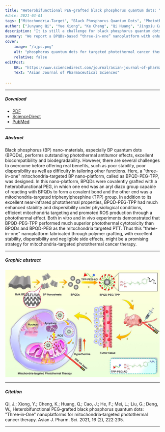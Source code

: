 ```yaml
---
title: "Heterobifunctional PEG-grafted black phosphorus quantum dots: “Three-in-One” nanoplatforms for mitochondria-targeted photothermal cancer therapy" 
#date: 2021-03-01
tags: ["Mitochondria-Target", "Black Phosphorus Quantum Dots", "Photothermal Therapy", "Cancer Theranostics"]
author: ["Junyang Qi", "Yue Xiong", "Ke Cheng", "Qi Huang", "Jingxiu Cao", "Fumei He", "Lin Mei", "Gan Liu", "Wenbin Deng"]
description: "It is still a challenge for black phosphorus quantum dots (BPQDs) to offer real benefits because of their poor stability and dispersibility. Here, the authors report a BPQDs-based “three-in-one” nanoplatform with enhanced stability, dispersibility and mitochondria targeting for photothermal cancer therapy through simple heterobifunctional PEG grafting." 
summary: "We report a BPQDs-based “three-in-one” nanoplatform with enhanced stability, dispersibility and mitochondria targeting for photothermal cancer therapy through simple heterobifunctional PEG grafting." 
cover:
    image: "/ajps.png"
    alt: "phosphorus quantum dots for targeted photothermal cancer therapy"
    relative: false
editPost:
    URL: "https://www.sciencedirect.com/journal/asian-journal-of-pharmaceutical-sciences"
    Text: "Asian Journal of Pharmaceutical Sciences"

---
```


---

##### Download

+ [PDF](ajps.pdf)
+ [ScienceDirect](https://doi.org/10.1016/j.ajps.2020.09.001)
+ [PubMed](https://pubmed.ncbi.nlm.nih.gov/33995616/)

---

##### Abstract

Black phosphorus (BP) nano-materials, especially BP quantum dots (BPQDs), performs outstanding photothermal antitumor effects, excellent biocompatibility and biodegradability. However, there are several challenges to overcome before offering real benefits, such as poor stability, poor dispersibility as well as difficulty in tailoring other functions. Here, a "three-in-one" mitochondria-targeted BP nano-platform, called as BPQD-PEG-TPP, was designed. In this nano-platform, BPQDs were covalently grafted with a heterobifunctional PEG, in which one end was an aryl diazo group capable of reacting with BPQDs to form a covalent bond and the other end was a mitochondria-targeted triphenylphosphine (TPP) group. In addition to its excellent near-infrared photothermal properties, BPQD-PEG-TPP had much enhanced stability and dispersibility under physiological conditions, efficient mitochondria targeting and promoted ROS production through a photothermal effect. Both in vitro and in vivo experiments demonstrated that BPQD-PEG-TPP performed much superior photothermal cytotoxicity than BPQDs and BPQD-PEG as the mitochondria targeted PTT. Thus this "three-in-one" nanoplatform fabricated through polymer grafting, with excellent stability, dispersibility and negligible side effects, might be a promising strategy for mitochondria-targeted photothermal cancer therapy.

---

##### Graphic abstract

![](ajps.png)

---

##### Citation

Qi, J.; Xiong, Y.; Cheng, K.; Huang, Q.; Cao, J.; He, F.; Mei, L.; Liu, G.; Deng, W., Heterobifunctional PEG‑grafted black phosphorus quantum dots: "Three‑in‑One" nanoplatforms for mitochondria‑targeted photothermal cancer therapy. Asian J. Pharm. Sci. 2021, 16 (2), 222‑235.

---
